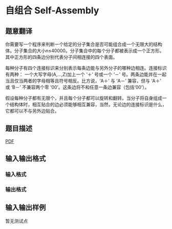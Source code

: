 # 自组合 Self-Assembly

## 题意翻译

你需要写一个程序来判断一个给定的分子集合是否可能组合成一个无限大的结构体。分子集合的大小n≤40000。分子集合中的每个分子都被表示成一个正方形。其中正方形的四条边分别代表分子间相连接的四个表面。

每种分子有四个连接标识来分别表示每条边能与另外分子的哪种边相连。连接标识有两种： 一个大写字母(A,…,Z)加上一个 ‘＋’ 号或一个 ‘－’ 号。两条边能并在一起当且仅当两者的字母相等且符号相反。比方说，‘A＋’ 与 ‘A－’ 兼容，但与 ‘A＋’ 或 ‘B－’ 不兼容两个零 ‘00’。这条边将不和任意一条边兼容（包括‘00’）。

假设每种分子都有无限个，并且每个分子都可以旋转和翻转。当分子将自身组成一个结构体时，相互贴合的边必须能够相互兼容，当然，无论边的连接标识是什么，它都可以不与另外边贴合。

## 题目描述

[problemUrl]: https://uva.onlinejudge.org/index.php?option=com_onlinejudge&Itemid=8&category=448&page=show_problem&problem=4364

[PDF](https://uva.onlinejudge.org/external/15/p1572.pdf)

## 输入输出格式

### 输入格式

### 输出格式

## 输入输出样例

暂无测试点

